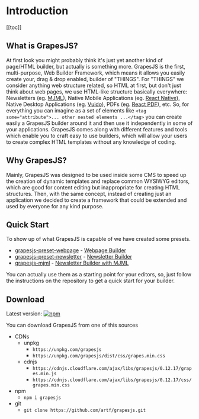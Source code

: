 # Introduction

[[toc]]

## What is GrapesJS?
At first look you might probably think it's just yet another kind of page/HTML builder, but actually is something more. GrapesJS is the first, multi-purpose, Web Builder Framework, which means it allows you easily create your, drag & drop enabled, builder of "THINGS". For "THINGS" we consider anything web structure related, so HTML at first, but don't just think about web pages, we use HTML-like structure basically everywhere: Newsletters (eg. [MJML](https://mjml.io/)), Native Mobile Applications (eg. [React Native](https://github.com/facebook/react-native)), Native Desktop Applications (eg. [Vuido](https://vuido.mimec.org)), PDFs (eg. [React PDF](https://github.com/diegomura/react-pdf)), etc. So, for everything you can imagine as a set of elements like `<tag some="attribute">... other nested elements ...</tag>` you can create easily a GrapesJS builder around it and then use it independently in some of your applications.
GrapesJS comes along with different features and tools which enable you to craft easy to use builders, which will allow your users to create complex HTML templates without any knowledge of coding.





## Why GrapesJS?
Mainly, GrapesJS was designed to be used inside some CMS to speed up the creation of dynamic templates and replace common WYSIWYG editors, which are good for content editing but inappropriate for creating HTML structures. Then, with the same concept, instead of creating just an application we decided to create a framework that could be extended and used by everyone for any kind purpose.





## Quick Start
To show up of what GrapesJS is capable of we have created some presets.

* [grapesjs-preset-webpage](https://github.com/artf/grapesjs-preset-webpage) - [Webpage Builder](http://artf.github.io/grapesjs/demo.html)
* [grapesjs-preset-newsletter](https://github.com/artf/grapesjs-preset-newsletter) - [Newsletter Builder](http://artf.github.io/grapesjs/demo-newsletter-editor.html)
* [grapesjs-mjml](https://github.com/artf/grapesjs-mjml) - [Newsletter Builder with MJML](http://artf.github.io/grapesjs/demo-mjml.html)

You can actually use them as a starting point for your editors, so, just follow the instructions on the repository to get a quick start for your builder.





## Download

Latest version: [![npm](https://img.shields.io/npm/v/grapesjs.svg?colorB=e67891)](https://www.npmjs.com/package/grapesjs)

You can download GrapesJS from one of this sources

* CDNs
  * unpkg
    * `https://unpkg.com/grapesjs`
    * `https://unpkg.com/grapesjs/dist/css/grapes.min.css`
  * cdnjs
    * `https://cdnjs.cloudflare.com/ajax/libs/grapesjs/0.12.17/grapes.min.js`
    * `https://cdnjs.cloudflare.com/ajax/libs/grapesjs/0.12.17/css/grapes.min.css`
* npm
  * `npm i grapesjs`
* git
  * `git clone https://github.com/artf/grapesjs.git`
